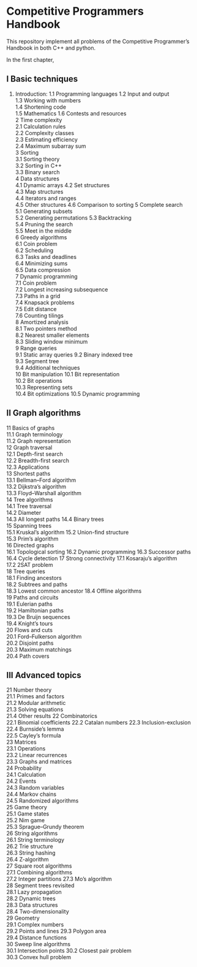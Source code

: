 # Competitive Programmers Handbook
This repository implement all problems of the Competitive Programmer’s Handbook in both C++ and python.

In the first chapter, 


## I Basic techniques  
1. Introduction:
  1.1 Programming languages 
  1.2 Input and output  
    1.3 Working with numbers  
    1.4 Shortening code  
    1.5 Mathematics 
  1.6 Contests and resources  
2 Time complexity  
    2.1 Calculation rules  
    2.2 Complexity classes  
    2.3 Estimating efficiency  
    2.4 Maximum subarray sum  
3 Sorting  
    3.1 Sorting theory  
    3.2 Sorting in C++  
    3.3 Binary search  
4 Data structures  
    4.1 Dynamic arrays 
    4.2 Set structures  
    4.3 Map structures  
    4.4 Iterators and ranges  
    4.5 Other structures 
    4.6 Comparison to sorting 
5 Complete search  
    5.1 Generating subsets  
    5.2 Generating permutations 
    5.3 Backtracking  
    5.4 Pruning the search  
    5.5 Meet in the middle  
6 Greedy algorithms  
    6.1 Coin problem  
    6.2 Scheduling  
    6.3 Tasks and deadlines  
    6.4 Minimizing sums  
    6.5 Data compression  
7 Dynamic programming  
    7.1 Coin problem  
    7.2 Longest increasing subsequence  
    7.3 Paths in a grid  
    7.4 Knapsack problems  
    7.5 Edit distance  
    7.6 Counting tilings  
8 Amortized analysis  
    8.1 Two pointers method  
    8.2 Nearest smaller elements  
    8.3 Sliding window minimum  
9 Range queries  
    9.1 Static array queries 
    9.2 Binary indexed tree  
    9.3 Segment tree  
    9.4 Additional techniques  
10 Bit manipulation 
    10.1 Bit representation  
    10.2 Bit operations  
    10.3 Representing sets  
    10.4 Bit optimizations 
    10.5 Dynamic programming 

## II Graph algorithms  
11 Basics of graphs  
    11.1 Graph terminology  
    11.2 Graph representation  
12 Graph traversal  
    12.1 Depth-first search  
    12.2 Breadth-first search  
    12.3 Applications  
13 Shortest paths  
    13.1 Bellman–Ford algorithm  
    13.2 Dijkstra’s algorithm  
    13.3 Floyd–Warshall algorithm  
14 Tree algorithms  
    14.1 Tree traversal  
    14.2 Diameter  
    14.3 All longest paths 
    14.4 Binary trees  
15 Spanning trees  
    15.1 Kruskal’s algorithm 
    15.2 Union-find structure  
    15.3 Prim’s algorithm  
16 Directed graphs  
    16.1 Topological sorting 
    16.2 Dynamic programming 
    16.3 Successor paths  
    16.4 Cycle detection 
17 Strong connectivity 
    17.1 Kosaraju’s algorithm  
    17.2 2SAT problem  
18 Tree queries  
    18.1 Finding ancestors  
    18.2 Subtrees and paths  
    18.3 Lowest common ancestor 
    18.4 Offline algorithms  
19 Paths and circuits  
    19.1 Eulerian paths  
    19.2 Hamiltonian paths  
    19.3 De Bruijn sequences  
    19.4 Knight’s tours  
20 Flows and cuts  
    20.1 Ford–Fulkerson algorithm  
    20.2 Disjoint paths  
    20.3 Maximum matchings  
    20.4 Path covers  

## III Advanced topics  
21 Number theory  
    21.1 Primes and factors  
    21.2 Modular arithmetic  
    21.3 Solving equations  
    21.4 Other results 
22 Combinatorics  
    22.1 Binomial coefficients 
    22.2 Catalan numbers 
    22.3 Inclusion-exclusion  
    22.4 Burnside’s lemma  
    22.5 Cayley’s formula  
23 Matrices  
    23.1 Operations  
    23.2 Linear recurrences  
    23.3 Graphs and matrices  
24 Probability  
    24.1 Calculation  
    24.2 Events  
    24.3 Random variables  
    24.4 Markov chains  
    24.5 Randomized algorithms  
25 Game theory  
    25.1 Game states  
    25.2 Nim game  
    25.3 Sprague–Grundy theorem  
26 String algorithms  
    26.1 String terminology  
    26.2 Trie structure  
    26.3 String hashing  
    26.4 Z-algorithm  
27 Square root algorithms  
    27.1 Combining algorithms  
    27.2 Integer partitions 
    27.3 Mo’s algorithm  
28 Segment trees revisited  
    28.1 Lazy propagation  
    28.2 Dynamic trees  
    28.3 Data structures  
    28.4 Two-dimensionality  
29 Geometry  
    29.1 Complex numbers  
    29.2 Points and lines 
    29.3 Polygon area  
    29.4 Distance functions  
30 Sweep line algorithms  
    30.1 Intersection points 
    30.2 Closest pair problem  
    30.3 Convex hull problem  

    

